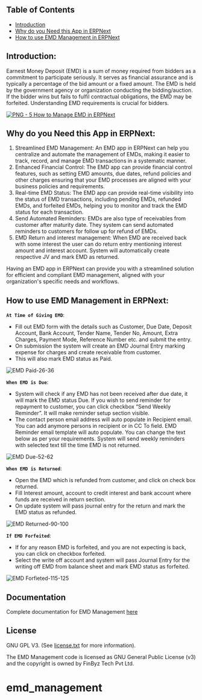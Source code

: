 ## Table of Contents
  - [Introduction](#introduction)
  - [Why do you Need this App in ERPNext](#why-do-you-need-this-app-in-erpnext)
  - [How to use EMD Management in ERPNext](#how-to-use-emd-management-in-erpnext)
  
  ## Introduction:
  Earnest Money Deposit (EMD) is a sum of money required from bidders as a commitment to participate seriously. It serves as financial assurance and is typically a percentage of the bid amount or a fixed amount. The EMD is held by the government agency or organization conducting the bidding/auction. If the bidder wins but fails to fulfil contractual obligations, the EMD may be forfeited. Understanding EMD requirements is crucial for bidders.
  
[![PNG - 5  How to Manage EMD in ERPNext](https://user-images.githubusercontent.com/18363620/233313402-17d55d15-0183-406f-b40e-ebd55f5699c3.png)](https://youtu.be/oArobHyygSQ)

  ## Why do you Need this App in ERPNext:
   1. Streamlined EMD Management: An EMD app in ERPNext can help you centralize and automate the management of EMDs, making it easier to track, record, and manage EMD transactions in a systematic manner.
   2. Enhanced Financial Control: The EMD app can provide financial control features, such as setting EMD amounts, due dates, refund policies and other charges ensuring that your EMD processes are aligned with your business policies and requirements.
   3. Real-time EMD Status: The EMD app can provide real-time visibility into the status of EMD transactions, including pending EMDs, refunded EMDs, and forfeited EMDs, helping you to monitor and track the EMD status for each transaction.
   4. Send Automated Reminders: EMDs are also type of receivables from customer after maturity date. They system can send automated reminders to customers for follow up for refund of EMDs.
   5. EMD Return and interest management: When EMD are received back with some interest the user can do return entry mentioning interest amount and interest account. System will automatically create respective JV and mark EMD as returned.

 Having an EMD app in ERPNext can provide you with a streamlined solution for efficient and compliant EMD management, aligned with your organization's specific needs and workflows.
 
 ## How to use EMD Management in ERPNext:
  **`At Time of Giving EMD`**:
  * Fill out EMD form with the details such as Customer, Due Date, Deposit Account, Bank Account, Tender Name, Tender No, Amount, Extra Charges, Payment Mode, Reference Number etc. and submit the entry. 
  * On submission the system will create an EMD Journal Entry marking expense for charges and create receivable from customer. 
  * This will also mark EMD status as Paid.

  ![EMD Paid-26-36](https://user-images.githubusercontent.com/18363620/233315309-290c26b3-83a6-450b-99b1-fe8c2b99d395.gif)

  **`When EMD is Due`**:
  * System will check if any EMD has not been received after due date, it will mark the EMD status Due.
If you wish to send reminder for repayment to customer, you can click checkbox “Send Weekly Reminder”. It will make reminder setup section visible.
  * The contact person email address will auto populate in Recipient email. You can add anymore persons in recipient or in CC To field. EMD Reminder email template will auto populate. You can change the text below as per your requirements.
System will send weekly reminders with selected text till the time EMD is not returned.

![EMD Due-52-62](https://user-images.githubusercontent.com/18363620/233315481-005534c0-05df-481a-b057-5a1a05356fb3.gif)


  **`When EMD is Returned`**:
  * Open the EMD which is refunded from customer, and click on check box returned. 
  * Fill Interest amount, account to credit interest and bank account where funds are received in return section.  
  * On update system will pass journal entry for the return and mark the EMD status as refunded.

![EMD Returned-90-100](https://user-images.githubusercontent.com/18363620/233315588-7c33dcb5-7c68-44ff-a3ca-56b9e4c619bc.gif)

   **`If EMD Forfeited`**:
   * If for any reason EMD is forfeited, and you are not expecting is back, you can click on checkbox forfeited. 
   * Select the write off account and system will pass Journal Entry for the writing off EMD from balance sheet and mark EMD status as forfeited.

![EMD Forfieted-115-125](https://user-images.githubusercontent.com/18363620/233315656-9e4b95b6-f7a9-4b5a-bcff-70f069e76137.gif)

## Documentation

Complete documentation for EMD Management [here](https://finbyz.tech/emd-management-erpnext)

## License

GNU GPL V3. (See [license.txt](https://github.com/finbyz/emd_management/blob/main/license.txt) for more information).

The EMD Management code is licensed as GNU General Public License (v3) and the copyright is owned by FinByz Tech Pvt Ltd.

# emd_management
